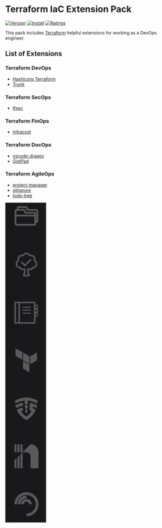 # Terraform IaC Extension Pack

[![Version](https://vsmarketplacebadge.apphb.com/version/mhmdio.terraform-extension-pack.svg)](https://vsmarketplacebadge.apphb.com/version-short/mhmdio.terraform-extension-pack.svg)
[![Install](https://vsmarketplacebadge.apphb.com/installs/mhmdio.terraform-extension-pack.svg)](https://vsmarketplacebadge.apphb.com/installs-short/mhmdio.terraform-extension-pack.svg)
[![Ratings](https://vsmarketplacebadge.apphb.com/rating-short/mhmdio.terraform-extension-pack.svg)](https://vsmarketplacebadge.apphb.com/rating-short/mhmdio.terraform-extension-pack.svg)

This pack includes [Terraform](https://www.terraform.io/) helpful extensions for working as a DevOps engineer.

## List of Extensions

### Terraform DevOps

- [Hashicorp Terraform](https://marketplace.visualstudio.com/items?itemName=hashicorp.terraform)
- [Trunk](https://marketplace.visualstudio.com/items?itemName=Trunk.io)

### Terraform SecOps

- [tfsec](https://marketplace.visualstudio.com/items?itemName=tfsec.tfsec)

### Terraform FinOps

- [infracost](https://marketplace.visualstudio.com/items?itemName=Infracost.infracost)

### Terraform DocOps

- [vscode-drawio](https://marketplace.visualstudio.com/items?itemName=hediet.vscode-drawio)
- [GistPad](https://marketplace.visualstudio.com/items?itemName=vsls-contrib.gistfs)

### Terraform AgileOps

- [project-manager](https://marketplace.visualstudio.com/items?itemName=alefragnani.project-manager)
- [gitignore](https://marketplace.visualstudio.com/items?itemName=codezombiech.gitignore)
- [todo-tree](https://marketplace.visualstudio.com/items?itemName=Gruntfuggly.todo-tree)

![pack](https://raw.githubusercontent.com/mhmdio/vscode-terraform-extension-pack/main/images/pack.png)